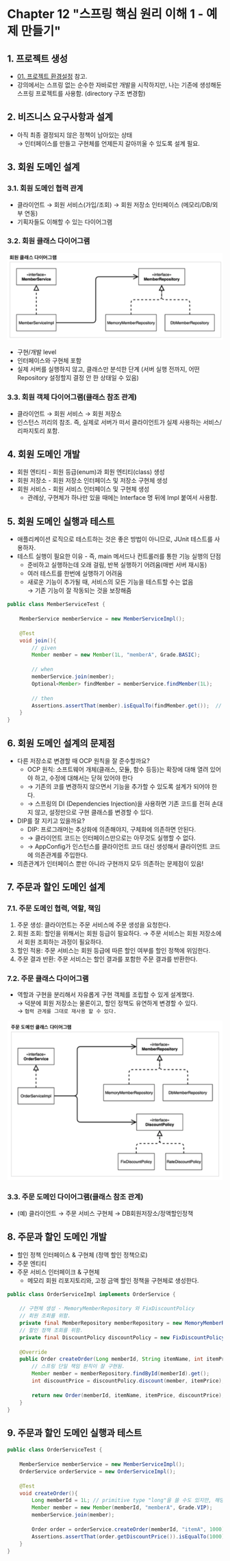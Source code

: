 # Chapter 12 "스프링 핵심 원리 이해 1 - 예제 만들기"

## 1. 프로젝트 생성

* [01. 프로젝트 환경설정](./01.프로젝트환경설정.md) 참고.
* 강의에서는 스프링 없는 순수한 자바로만 개발을 시작하지만, 나는 기존에 생성해둔 스프링 프로젝트를 사용함. (directory 구조 변경함)

## 2. 비즈니스 요구사항과 설계

* 아직 최종 결정되지 않은 정책이 남아있는 상태<br>
→ 인터페이스를 만들고 구현체를 언제든지 갈아끼울 수 있도록 설계 필요.

## 3. 회원 도메인 설계

### 3.1. 회원 도메인 협력 관계

* 클라이언트 → 회원 서비스(가입/조회) → 회원 저장소 인터페이스 (메모리/DB/외부 연동)
* 기획자들도 이해할 수 있는 다이어그램

### 3.2. 회원 클래스 다이어그램

![회원 클래스 다이어그램](./resources/12-01.png)
* 구현/개발 level
* 인터페이스와 구현체 포함
* 실제 서버를 실행하지 않고, 클래스만 분석한 단계 (서버 실행 전까지, 어떤 Repository 설정할지 결정 안 한 상태일 수 있음)

### 3.3. 회원 객체 다이어그램(클래스 참조 관계)

* 클라이언트 → 회원 서비스 → 회원 저장소
* 인스턴스 끼리의 참조. 즉, 실제로 서버가 떠서 클라이언트가 실제 사용하는 서비스/리파지토리 포함.

## 4. 회원 도메인 개발

* 회원 엔티티 - 회원 등급(enum)과 회원 엔티티(class) 생성
* 회원 저장소 - 회원 저장소 인터페이스 및 저장소 구현체 생성
* 회원 서비스 - 회원 서비스 인터페이스 및 구현체 생성
    * 관례상, 구현체가 하나만 있을 때에는 Interface 명 뒤에 Impl 붙여서 사용함.

## 5. 회원 도메인 실행과 테스트

* 애플리케이션 로직으로 테스트하는 것은 좋은 방법이 아니므로, JUnit 테스트를 사용하자.
* 테스트 실행이 필요한 이유 - 즉, main 메서드나 컨트롤러를 통한 기능 실행의 단점
    * 준비하고 실행하는데 오래 걸림, 반복 실행하기 어려움(매번 서버 재시동)
    * 여러 테스트를 한번에 실행하기 어려움
    * 새로운 기능이 추가될 때, 서비스의 모든 기능을 테스트할 수는 없음<br>
    → 기존 기능이 잘 작동되는 것을 보장해줌

```java
public class MemberServiceTest {

    MemberService memberService = new MemberServiceImpl();

    @Test
    void join(){
        // given
        Member member = new Member(1L, "memberA", Grade.BASIC);

        // when
        memberService.join(member);
        Optional<Member> findMember = memberService.findMember(1L);

        // then
        Assertions.assertThat(member).isEqualTo(findMember.get());  // optional class에서 내부적으로 갖고있는 값 꺼내기
    }
}
```

## 6. 회원 도메인 설계의 문제점

* 다른 저장소로 변경할 때 OCP 원칙을 잘 준수할까요?
    * OCP 원칙: 소프트웨어 개체(클래스, 모듈, 함수 등등)는 확장에 대해 열려 있어야 하고, 수정에 대해서는 닫혀 있어야 한다
    * → 기존의 코를 변경하지 않으면서 기능을 추가할 수 있도록 설계가 되어야 한다.
    * → 스프링의 DI (Dependencies Injection)을 사용하면 기존 코드를 전혀 손대지 않고, 설정만으로 구현 클래스를 변경할 수 있다.
* DIP를 잘 지키고 있을까요?
    * DIP: 프로그래머는 추상화에 의존해야지, 구체화에 의존하면 안된다.
    * → 클라이언트 코드는 인터페이스만으로는 아무것도 실행할 수 없다.
    * → AppConfig가 인스턴스를 클라이언트 코드 대신 생성해서 클라이언트 코드에 의존관계를 주입한다. 
* 의존관계가 인터페이스 뿐만 아니라 구현까지 모두 의존하는 문제점이 있음!

## 7. 주문과 할인 도메인 설계

### 7.1. 주문 도메인 협력, 역할, 책임

1. 주문 생성: 클라이언트는 주문 서비스에 주문 생성을 요청한다.
2. 회원 조회: 할인을 위해서는 회원 등급이 필요하다. → 주문 서비스는 회원 저장소에서 회원 조회하는 과정이 필요하다.
3. 할인 적용: 주문 서비스는 회원 등급에  따른 할인 여부를 할인 정책에 위임한다.
4. 주문 결과 반환: 주문 서비스는 할인 결과를 포함한 주문 결과를 반환한다.

### 7.2. 주문 클래스 다이어그램

* 역할과 구현을 분리해서 자유롭게 구현 객체를 조립할 수 있게 설계했다.<br>
→ 덕분에 회원 저장소는 물론이고, 할인 정책도 유연하게 변경할 수 있다.<br>
→ `협력 관계를 그대로 재사용 할 수 있다.`

![주문 클래스 다이어그램](./resources/12-02.png)

### 3.3. 주문 도메인 다이어그램(클래스 참조 관계)

* (예) 클라이언트 → 주문 서비스 구현체 → DB회원저장소/정액할인정책

## 8. 주문과 할인 도메인 개발

* 할인 정책 인터페이스 & 구현체 (정액 할인 정책으로)
* 주문 엔티티
* 주문 서비스 인터페이크 & 구현체
    * 메모리 회원 리포지토리와, 고정 금액 할인 정책을 구현체로 생성한다.
```java
public class OrderServiceImpl implements OrderService {

    // 구현체 생성 - MemoryMemberRepository 와 FixDiscountPolicy
    // 회원 조회를 위함.
    private final MemberRepository memberRepository = new MemoryMemberRepository();
    // 할인 정책 조회를 위함.
    private final DiscountPolicy discountPolicy = new FixDiscountPolicy();

    @Override
    public Order createOrder(Long memberId, String itemName, int itemPrice) {
        // 스프링 단일 책임 원칙이 잘 구현됨.
        Member member = memberRepository.findById(memberId).get();
        int discountPrice = discountPolicy.discount(member, itemPrice);

        return new Order(memberId, itemName, itemPrice, discountPrice);
    }
}
```

## 9. 주문과 할인 도메인 실행과 테스트

```java
public class OrderServiceTest {

    MemberService memberService = new MemberServiceImpl();
    OrderService orderService = new OrderServiceImpl();

    @Test
    void createOrder(){
        Long memberId = 1L; // primitive type "long"을 쓸 수도 있지만, 해당 변수에는 null이 안들어가므로 Long 사용.
        Member member = new Member(memberId, "memberA", Grade.VIP);
        memberService.join(member);

        Order order = orderService.createOrder(memberId, "itemA", 1000);
        Assertions.assertThat(order.getDiscountPrice()).isEqualTo(1000);
    }
}
```

